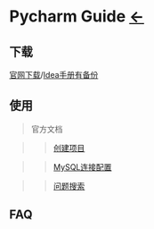 # Pycharm Guide  [←](index.md)

## 下载

[官网下载](https://www.jetbrains.com/pycharm/)/[Idea手册有备份](#)

## 使用

> 官方文档

>> [创建项目](https://www.jetbrains.com/help/pycharm/creating-and-running-your-first-python-project.html#creating-simple-project)

>> [MySQL连接配置](https://www.jetbrains.com/help/pycharm/creating-and-running-your-first-python-project.html#creating-simple-project)

>> [问题搜索](https://www.jetbrains.com/zh-cn/search/?q=pycharm)

## FAQ

[]()

[]()
